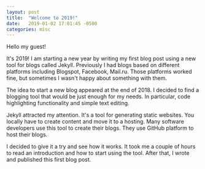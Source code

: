 ```yaml
---
layout: post
title:  "Welcome to 2019!"
date:   2019-01-02 17:01:45 -0500
categories: misc
---
```

Hello my guest!

It's 2019! I am starting a new year by writing my first blog post using a new tool for blogs called Jekyll. Previously I had blogs based on different platforms including Blogspot, Facebook, Mail.ru. Those platforms worked fine, but sometimes I wasn't happy about something with them.

The idea to start a new blog appeared at the end of 2018. I decided to find a blogging tool that would be just enough for my needs. In particular, code highlighting functionality and simple text editing.

Jekyll attracted my attention. It's a tool for generating static websites. You locally have to create content and move it to a hosting. Many software developers use this tool to create their blogs. They use GitHub platform to host their blogs.

I decided to give it a try and see how it works. It took me a couple of hours to read an introduction and how to start using the tool. After that, I wrote and published this first blog post.
